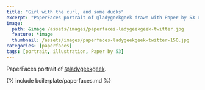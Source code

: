 ```yaml
---
title: "Girl with the curl, and some ducks"
excerpt: "PaperFaces portrait of @ladygeekgeek drawn with Paper by 53 on an iPad."
image: 
  path: &image /assets/images/paperfaces-ladygeekgeek-twitter.jpg 
  feature: *image
  thumbnail: /assets/images/paperfaces-ladygeekgeek-twitter-150.jpg
categories: [paperfaces]
tags: [portrait, illustration, Paper by 53]
---
```


PaperFaces portrait of [@ladygeekgeek](https://twitter.com/ladygeekgeek).

{% include boilerplate/paperfaces.md %}
